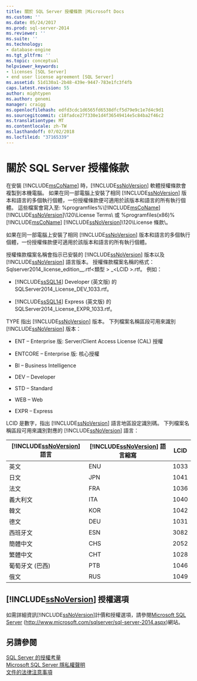 ```yaml
---
title: 關於 SQL Server 授權條款 |Microsoft Docs
ms.custom: ''
ms.date: 05/24/2017
ms.prod: sql-server-2014
ms.reviewer: ''
ms.suite: ''
ms.technology:
- database-engine
ms.tgt_pltfrm: ''
ms.topic: conceptual
helpviewer_keywords:
- licenses [SQL Server]
- end user license agreement [SQL Server]
ms.assetid: 51d130a1-2b48-439e-9447-783e1fc3f4fb
caps.latest.revision: 55
author: mightypen
ms.author: genemi
manager: craigg
ms.openlocfilehash: edfd3cdc1d6565fd6538dfcf5d79e9c1e7d4c9d1
ms.sourcegitcommit: c18fadce27f330e1d4f36549414e5c84ba2f46c2
ms.translationtype: MT
ms.contentlocale: zh-TW
ms.lasthandoff: 07/02/2018
ms.locfileid: "37165339"
---
```

# <a name="about-the-sql-server-license-terms"></a>關於 SQL Server 授權條款
  在安裝 [!INCLUDE[msCoName](../includes/msconame-md.md)] 時，[!INCLUDE[ssNoVersion](../includes/ssnoversion-md.md)] 軟體授權條款會複製到本機電腦。 如果在同一部電腦上安裝了相同 [!INCLUDE[ssNoVersion](../includes/ssnoversion-md.md)] 版本和語言的多個執行個體，一份授權條款便可適用於該版本和語言的所有執行個體。 這些檔案會寫入至: %programfiles%\\[!INCLUDE[msCoName](../includes/msconame-md.md)][!INCLUDE[ssNoVersion](../includes/ssnoversion-md.md)]\120\License Terms\ 或 %programfiles(x86)%\[!INCLUDE[msCoName](../includes/msconame-md.md)] [!INCLUDE[ssNoVersion](../includes/ssnoversion-md.md)]\120\License 條款\\。  
  
 如果在同一部電腦上安裝了相同 [!INCLUDE[ssNoVersion](../includes/ssnoversion-md.md)] 版本和語言的多個執行個體，一份授權條款便可適用於該版本和語言的所有執行個體。  
  
 授權條款檔案名稱會指示已安裝的 [!INCLUDE[ssNoVersion](../includes/ssnoversion-md.md)] 版本以及 [!INCLUDE[ssNoVersion](../includes/ssnoversion-md.md)] 語言版本。 授權條款檔案名稱的格式： Sqlserver2014_license_edition_<type>_<lcid>.rtf\<類型 > _\<LCID >.rtf。 例如：  
  
-   [!INCLUDE[ssSQL14](../includes/sssql14-md.md)] Developer (英文版) 的 SQLServer2014_License_DEV_1033.rtf。  
  
-   [!INCLUDE[ssSQL14](../includes/sssql14-md.md)] Express (英文版) 的 SQLServer2014_License_EXPR_1033.rtf。  
  
 TYPE 指出 [!INCLUDE[ssNoVersion](../includes/ssnoversion-md.md)] 版本。 下列檔案名稱區段可用來識別 [!INCLUDE[ssNoVersion](../includes/ssnoversion-md.md)] 版本：  
  
-   ENT – Enterprise 版: Server/Client Access License (CAL) 授權  
  
-   ENTCORE – Enterprise 版: 核心授權  
  
-   BI – Business Intelligence  
  
-   DEV – Developer  
  
-   STD – Standard  
  
-   WEB – Web  
  
-   EXPR – Express  
  
 LCID 是數字，指出 [!INCLUDE[ssNoVersion](../includes/ssnoversion-md.md)] 語言地區設定識別碼。  下列檔案名稱區段可用來識別對應的 [!INCLUDE[ssNoVersion](../includes/ssnoversion-md.md)] 語言：  
  
|[!INCLUDE[ssNoVersion](../includes/ssnoversion-md.md)] 語言|[!INCLUDE[ssNoVersion](../includes/ssnoversion-md.md)] 語言縮寫|LCID|  
|----------------------------------------|---------------------------------------------------------|----------|  
|英文|ENU|1033|  
|日文|JPN|1041|  
|法文|FRA|1036|  
|義大利文|ITA|1040|  
|韓文|KOR|1042|  
|德文|DEU|1031|  
|西班牙文|ESN|3082|  
|簡體中文|CHS|2052|  
|繁體中文|CHT|1028|  
|葡萄牙文 (巴西)|PTB|1046|  
|俄文|RUS|1049|  
  
## <a name="includessnoversionincludesssnoversion-mdmd-licensing-options"></a>[!INCLUDE[ssNoVersion](../includes/ssnoversion-md.md)] 授權選項  
 如需詳細資訊[!INCLUDE[ssNoVersion](../includes/ssnoversion-md.md)]計價和授權選項，請參閱[Microsoft SQL Server](http://www.microsoft.com/sqlserver/sql-server-2014.aspx) (http://www.microsoft.com/sqlserver/sql-server-2014.aspx)網站。  
  
## <a name="see-also"></a>另請參閱  
 [SQL Server 的授權考量](../../2014/sql-server/install/licensing-considerations-for-sql-server.md)   
 [Microsoft SQL Server 隱私權聲明](../../2014/getting-started/microsoft-sql-server-privacy-statement.md)   
 [文件的法律注意事項](../../2014/getting-started/legal-notice-for-documentation.md)  
  
  
